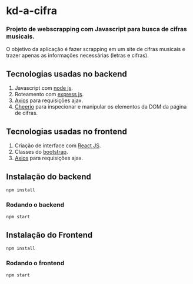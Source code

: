 # kd-a-cifra



### Projeto de webscrapping com Javascript para busca de cifras musicais.



O objetivo da aplicação é fazer scrapping em um site de cifras musicais e trazer apenas as informações necessárias (letras e cifras).



## Tecnologias usadas no backend

1. Javascript com [node js](https://nodejs.org/en/).
2. Roteamento com [express js](https://expressjs.com/pt-br/).
3. [Axios](https://www.npmjs.com/package/axios) para requisições ajax.
4. [Cheerio](https://cheerio.js.org/) para inspecionar e manipular os elementos da DOM da página de cifras.




## Tecnologias usadas no frontend

1. Criação de interface com [React JS](https://pt-br.reactjs.org/).
2. Classes do [bootstrap](https://getbootstrap.com/docs/4.0/getting-started/introduction/).
3. [Axios](https://www.npmjs.com/package/axios) para requisições ajax.


## Instalação do backend

    npm install
    
### Rodando o backend

    npm start
    
    

## Instalação do Frontend

    npm install
    
### Rodando o frontend

    npm start    
    
    
    
    
    
    
